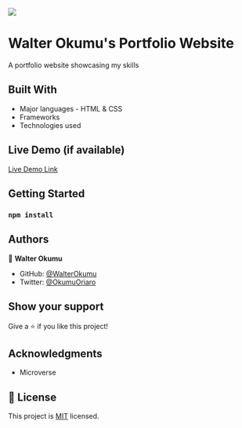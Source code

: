 ![](https://img.shields.io/badge/Microverse-blueviolet)

# Walter Okumu's Portfolio Website

 A portfolio website showcasing my skills

## Built With

- Major languages - HTML & CSS
- Frameworks
- Technologies used

## Live Demo (if available)

[Live Demo Link](https://walterokumu.github.io/microverse-portfolio/)

## Getting Started

### `npm install`

## Authors

👤 **Walter Okumu**

- GitHub: [@WalterOkumu](https://github.com/WalterOkumu)
- Twitter: [@OkumuOriaro](https://twitter.com/OkumuOriaro)

## Show your support

Give a ⭐️ if you like this project!

## Acknowledgments

- Microverse

## 📝 License

This project is [MIT](./LICENSE) licensed.

